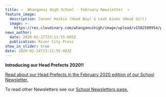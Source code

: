 ```yaml
---
title: ⭐️  Whanganui High School - February Newsletter  ⭐️
feature_image:
  description: Connor Hoskin (Head Boy) & Leah Aiono (Head Girl)
  image: >-
    https://res.cloudinary.com/whanganuihigh/image/upload/v1582509954/prefects/1.Head-Boy-and-Head-Girl---Connor-Hoskin-and-..............Leah-Aiono.jpg
news_author:
  date: 2020-02-27T23:11:55.065Z
  publication: River City Press
show_in_slider: true
date: 2020-02-24T23:11:55.083Z
---
```

**Introducing our Head Prefects 2020!!**

[Read about our Head Prefects in the February 2020 edition of our School Newsletter.](https://res.cloudinary.com/whanganuihigh/image/upload/v1582585556/newsletters/FEB_2020_rivercity_press_web.pdf)

To read other Newsletters see our [School Newsletters page.](https://www.whanganuihigh.school.nz/news-and-events/school-newsletters/)
